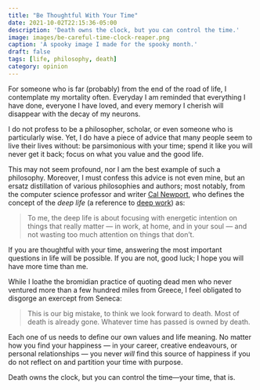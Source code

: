 ```yaml
---
title: "Be Thoughtful With Your Time"
date: 2021-10-02T22:15:36-05:00
description: 'Death owns the clock, but you can control the time.'
image: images/be-careful-time-clock-reaper.png
caption: 'A spooky image I made for the spooky month.'
draft: false
tags: [life, philosophy, death]
category: opinion
---
```


For someone who is far (probably) from the end of the road of life, I contemplate my  mortality often. Everyday I am reminded  that everything I have done, everyone I have loved, and every memory I cherish will disappear with the decay of my neurons. 

I do not profess to be a philosopher, scholar, or even someone who is particularly wise. Yet, I do have a piece of advice that many people seem to live their lives without: be parsimonious with your time; spend it like you will never get it back; focus on what you value and the good life.  

This may not seem profound, nor I am the best example of such a philosophy. Moreover, I must confess this advice is not even mine, but an ersatz distillation of various philosophies and authors; most notably, from the computer science professor and writer [Cal Newport](https://www.calnewport.com/blog/2020/03/17/the-deep-life-some-notes/), who defines the concept of the *deep life* (a reference to [deep work](https://www.calnewport.com/books/deep-work/)) as:

> To me, the deep life is about focusing with energetic intention on
> things that really matter — in work, at home, and in your soul — and
> not wasting too much attention on things that don’t.

If you are thoughtful with your time, answering the most important questions in life will be possible. If you are not, good luck; I hope you will have more time than me. 

While I loathe the bromidian practice of quoting dead men who never ventured more than a few hundred miles from Greece, I feel obligated to disgorge an exercept from Seneca:

> This is our big mistake, to think we look forward to death. Most of death is already gone. Whatever time has passed is owned by death.


Each one of us needs to define our own values and life meaning. No matter how you find your happiness — in your career, creative endeavours, or personal relationships — you never *will* find this source of happiness if you do not reflect on and partition your time with purpose. 

Death owns the clock, but you can control the time—your time, that is.